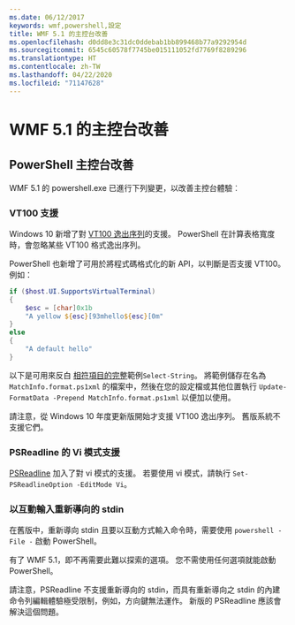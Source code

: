 ```yaml
---
ms.date: 06/12/2017
keywords: wmf,powershell,設定
title: WMF 5.1 的主控台改善
ms.openlocfilehash: d0dd8e3c31dc0ddebab1bb899468b77a9292954d
ms.sourcegitcommit: 6545c60578f7745be015111052fd7769f8289296
ms.translationtype: HT
ms.contentlocale: zh-TW
ms.lasthandoff: 04/22/2020
ms.locfileid: "71147628"
---
```

# <a name="console-improvements-in-wmf-51"></a>WMF 5.1 的主控台改善

## <a name="powershell-console-improvements"></a>PowerShell 主控台改善

WMF 5.1 的 powershell.exe 已進行下列變更，以改善主控台體驗︰

### <a name="vt100-support"></a>VT100 支援

Windows 10 新增了對 [VT100 逸出序列](/windows/console/console-virtual-terminal-sequences)的支援。
PowerShell 在計算表格寬度時，會忽略某些 VT100 格式逸出序列。

PowerShell 也新增了可用於將程式碼格式化的新 API，以判斷是否支援 VT100。 例如：

```powershell
if ($host.UI.SupportsVirtualTerminal)
{
    $esc = [char]0x1b
    "A yellow ${esc}[93mhello${esc}[0m"
}
else
{
    "A default hello"
}
```

以下是可用來反白 [ 相符項目的完整](https://gist.github.com/lzybkr/dcb973dccd54900b67783c48083c28f7)範例`Select-String`。 將範例儲存在名為 `MatchInfo.format.ps1xml` 的檔案中，然後在您的設定檔或其他位置執行 `Update-FormatData -Prepend MatchInfo.format.ps1xml` 以便加以使用。

請注意，從 Windows 10 年度更新版開始才支援 VT100 逸出序列。
舊版系統不支援它們。

### <a name="vi-mode-support-in-psreadline"></a>PSReadline 的 Vi 模式支援

[PSReadline](https://github.com/PowerShell/PSReadLine) 加入了對 vi 模式的支援。 若要使用 vi 模式，請執行 `Set-PSReadlineOption -EditMode Vi`。

### <a name="redirected-stdin-with-interactive-input"></a>以互動輸入重新導向的 stdin

在舊版中，重新導向 stdin 且要以互動方式輸入命令時，需要使用 `powershell -File -` 啟動 PowerShell。

有了 WMF 5.1，即不再需要此難以探索的選項。 您不需使用任何選項就能啟動 PowerShell。

請注意，PSReadline 不支援重新導向的 stdin，而具有重新導向之 stdin 的內建命令列編輯體驗極受限制，例如，方向鍵無法運作。 新版的 PSReadline 應該會解決這個問題。